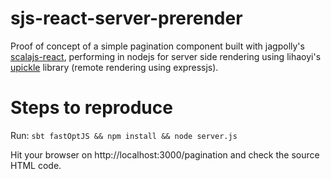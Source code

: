 # sjs-react-server-prerender
Proof of concept of a simple pagination component built with jagpolly's [scalajs-react](https://github.com/japgolly/scalajs-react), performing in nodejs for server side rendering using lihaoyi's [upickle](https://github.com/lihaoyi/upickle-pprint) library (remote rendering using expressjs).

# Steps to reproduce

Run:
`sbt fastOptJS && npm install && node server.js` 

Hit your browser on http://localhost:3000/pagination and check the source HTML code.
